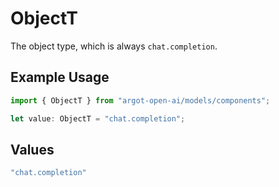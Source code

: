 # ObjectT

The object type, which is always `chat.completion`.

## Example Usage

```typescript
import { ObjectT } from "argot-open-ai/models/components";

let value: ObjectT = "chat.completion";
```

## Values

```typescript
"chat.completion"
```